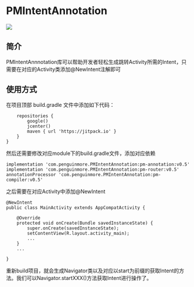 # PMIntentAnnotation
[![](https://jitpack.io/v/com.penguinmore/PMIntentAnnotation.svg)](https://jitpack.io/#com.penguinmore/PMIntentAnnotation)

## 简介
PMIntentAnnnotation库可以帮助开发者轻松生成跳转Activity所需的Intent，只需要在对应的Activity类添加@NewIntent注解即可
## 使用方式
在项目顶部 build.gradle 文件中添加如下代码：

```allprojects {
    repositories {
        google()
        jcenter()
        maven { url 'https://jitpack.io' }
    }
}
```
然后还需要修改对应module下的build.gradle文件，添加对应依赖
```
implementation 'com.penguinmore.PMIntentAnnotation:pm-annotation:v0.5'
implementation 'com.penguinmore.PMIntentAnnotation:pm-router:v0.5'
annotationProcessor 'com.penguinmore.PMIntentAnnotation:pm-compiler:v0.5'
```

之后需要在对应Activity中添加@NewIntent
```
@NewIntent
public class MainActivity extends AppCompatActivity {

    @Override
    protected void onCreate(Bundle savedInstanceState) {
        super.onCreate(savedInstanceState);
        setContentView(R.layout.activity_main);
        ...
    }
    ...

}
```
重新build项目，就会生成Navigator类以及对应以start为前缀的获取Intent的方法。我们可以Navigator.startXXX()方法获取Intent进行操作了。

